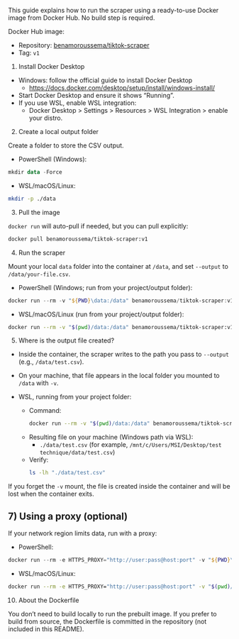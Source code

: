 This guide explains how to run the scraper using a ready-to-use Docker image from Docker Hub. No build step is required.

Docker Hub image:
- Repository: [benamoroussema/tiktok-scraper](https://hub.docker.com/r/benamoroussema/tiktok-scraper)
- Tag: `v1`

 1) Install Docker Desktop

- Windows: follow the official guide to install Docker Desktop
  - https://docs.docker.com/desktop/setup/install/windows-install/
- Start Docker Desktop and ensure it shows “Running”.
- If you use WSL, enable WSL integration:
  - Docker Desktop > Settings > Resources > WSL Integration > enable your distro.


2) Create a local output folder

Create a folder to store the CSV output.

- PowerShell (Windows):
```powershell
mkdir data -Force
```

- WSL/macOS/Linux:
```bash
mkdir -p ./data
```



3) Pull the image

`docker run` will auto-pull if needed, but you can pull explicitly:

```bash
docker pull benamoroussema/tiktok-scraper:v1
```

4) Run the scraper

Mount your local `data` folder into the container at `/data`, and set `--output` to `/data/your-file.csv`.

- PowerShell (Windows; run from your project/output folder):
```powershell
docker run --rm -v "${PWD}\data:/data" benamoroussema/tiktok-scraper:v1 --username hugodecrypte --limit 5 --output /data/test.csv
```

- WSL/macOS/Linux (run from your project/output folder):
```bash
docker run --rm -v "$(pwd)/data:/data" benamoroussema/tiktok-scraper:v1 --username hugodecrypte --limit 5 --output /data/test.csv
```

5) Where is the output file created?

- Inside the container, the scraper writes to the path you pass to `--output` (e.g., `/data/test.csv`).
- On your machine, that file appears in the local folder you mounted to `/data` with `-v`.

- WSL, running from your project folder:
  - Command:
    ```bash
    docker run --rm -v "$(pwd)/data:/data" benamoroussema/tiktok-scraper:v1 --username hugodecrypte --limit 5 --output /data/test.csv
    ```
  - Resulting file on your machine (Windows path via WSL):
    - `./data/test.csv` (for example, `/mnt/c/Users/MSI/Desktop/test technique/data/test.csv`)
  - Verify:
    ```bash
    ls -lh "./data/test.csv"
    ```

If you forget the `-v` mount, the file is created inside the container and will be lost when the container exits.



## 7) Using a proxy (optional)

If your network region limits data, run with a proxy:
- PowerShell:
```powershell
docker run --rm -e HTTPS_PROXY="http://user:pass@host:port" -v "${PWD}\data:/data" benamoroussema/tiktok-scraper:v1 --username hugodecrypte --limit 5 --output /data/test.csv
```

- WSL/macOS/Linux:
```bash
docker run --rm -e HTTPS_PROXY="http://user:pass@host:port" -v "$(pwd)/data:/data" benamoroussema/tiktok-scraper:v1 --username hugodecrypte --limit 5 --output /data/test.csv
```

10) About the Dockerfile

You don’t need to build locally to run the prebuilt image. If you prefer to build from source, the Dockerfile is committed in the repository (not included in this README).